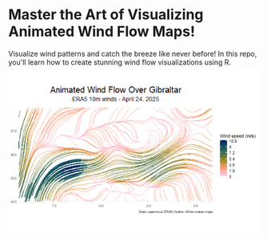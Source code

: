 # Master the Art of Visualizing Animated Wind Flow Maps!
Visualize wind patterns and catch the breeze like never before! In this repo, you'll learn how to create stunning wind flow visualizations using R.
![alt text](https://github.com/milos-agathon/animated-wind-flow/blob/main/wind_flow_gibraltar.gif?raw=true)
